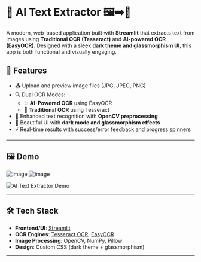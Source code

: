 # 🧠 AI Text Extractor 🖼️➡️📝

A modern, web-based application built with **Streamlit** that extracts text from images using **Traditional OCR (Tesseract)** and **AI-powered OCR (EasyOCR)**. Designed with a sleek **dark theme and glassmorphism UI**, this app is both functional and visually engaging.

## 🚀 Features

- 📤 Upload and preview image files (JPG, JPEG, PNG)
- 🔍 Dual OCR Modes:
  - ✨ **AI-Powered OCR** using EasyOCR
  - 📝 **Traditional OCR** using Tesseract
- 🧠 Enhanced text recognition with **OpenCV preprocessing**
- 🌙 Beautiful UI with **dark mode and glassmorphism effects**
- ⚡ Real-time results with success/error feedback and progress spinners

---

## 🖼️ Demo
![image](https://github.com/user-attachments/assets/fdad156c-0358-4aaa-aef5-78aca97e6d58)
![image](https://github.com/user-attachments/assets/874cc4b1-a55c-4093-a82d-2ee72cb606ad)

<!-- Optional: Add a GIF or screenshot of the UI -->
![AI Text Extractor Demo](demo.gif)

---

## 🛠️ Tech Stack

- **Frontend/UI**: [Streamlit](https://streamlit.io/)
- **OCR Engines**: [Tesseract OCR](https://github.com/tesseract-ocr/tesseract), [EasyOCR](https://github.com/JaidedAI/EasyOCR)
- **Image Processing**: OpenCV, NumPy, Pillow
- **Design**: Custom CSS (dark theme + glassmorphism)

---


